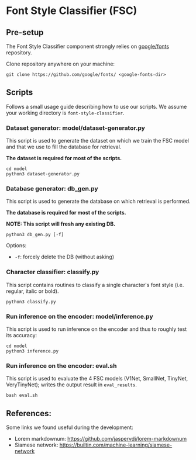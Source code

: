 # Font Style Classifier (FSC)

## Pre-setup

The Font Style Classifier component strongly relies on [google/fonts](https://github.com/google/fonts) repository. 

Clone repository anywhere on your machine:
```
git clone https://github.com/google/fonts/ <google-fonts-dir>
```

## Scripts

Follows a small usage guide describing how to use our scripts. We assume your working directory is `font-style-classifier`.

### Dataset generator: model/dataset-generator.py

This script is used to generate the dataset on which we train the FSC model and that we use to fill the database for retrieval.

**The dataset is required for most of the scripts.**

```
cd model
python3 dataset-generator.py
```

### Database generator: db_gen.py

This script is used to generate the database on which retrieval is performed.

**The database is required for most of the scripts.**

**NOTE: This script will fresh any existing DB.**

```
python3 db_gen.py [-f]
```

Options:
- `-f`: forcely delete the DB (without asking)


### Character classifier: classify.py

This script contains routines to classify a single character's font style (i.e. regular, italic or bold).

```
python3 classify.py
```

### Run inference on the encoder: model/inference.py

This script is used to run inference on the encoder and thus to roughly test its accuracy:

```
cd model
python3 inference.py
```

### Run inference on the encoder: eval.sh

This script is used to evaluate the 4 FSC models (V1Net, SmallNet, TinyNet, VeryTinyNet); writes the output result in `eval_results`.

```
bash eval.sh
```

## References:

Some links we found useful during the development:

- Lorem markdownum: https://github.com/jaspervdj/lorem-markdownum 
- Siamese network: https://builtin.com/machine-learning/siamese-network
